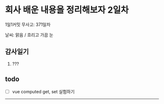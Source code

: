 # 회사 배운 내용을 정리해보자 2일차

1일1커밋 무사고: 371일차

날씨: 맑음 / 흐리고 가끔 눈

## 감사일기

1. ???

## todo

- [ ] vue computed get, set 실험하기

---

